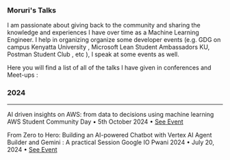 ### Moruri's Talks

I am passionate about giving back to the community and sharing the knowledge and experiences I have over time as a Machine Learning Engineer. I help in organizing organize some developer events (e.g. GDG on campus Kenyatta University , Microsoft Lean Student Ambassadors KU, Postman Student Club , etc ), I speak at some events as well.

Here you will find a list of all of the talks I have given in conferences and Meet-ups :

### 2024
--------
AI driven insights on AWS: from data to decisions using machine learning  
AWS Student Community Day  •  5th October 2024   • [See Event](https://awsstudentcommunitykenya.co.ke/index.html#speakers)

From Zero to Hero: Building an AI-powered Chatbot with Vertex AI Agent Builder and Gemini : A practical Session
Google IO Pwani 2024  •  July 20, 2024  • [ See Event](https://gdg.community.dev/events/details/google-gdg-pwani-presents-google-io-extended-pwani-2024/)
